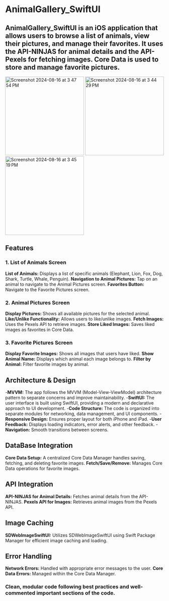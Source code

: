 # AnimalGallery_SwiftUI
## AnimalGallery_SwiftUI is an iOS application that allows users to browse a list of animals, view their pictures, and manage their favorites. It uses the API-NINJAS for animal details and the API-Pexels for fetching images. Core Data is used to store and manage favorite pictures.

<img width="250" alt="Screenshot 2024-08-16 at 3 47 54 PM" src="https://github.com/user-attachments/assets/8c2d40ff-cdb2-4227-b771-068d86cb4c11">
<img width="250" alt="Screenshot 2024-08-16 at 3 44 29 PM" src="https://github.com/user-attachments/assets/88a14fc4-73cd-4fe4-8729-664b643c5b0f">
<img width="250" alt="Screenshot 2024-08-16 at 3 45 19 PM" src="https://github.com/user-attachments/assets/f48fd3df-0e9c-43ea-8d66-82281b91cdfa">

## Features
### 1. List of Animals Screen
**List of Animals:** Displays a list of specific animals (Elephant, Lion, Fox, Dog, Shark, Turtle, Whale, Penguin).
**Navigation to Animal Pictures:** Tap on an animal to navigate to the Animal Pictures screen.
**Favorites Button:** Navigate to the Favorite Pictures screen.

### 2. Animal Pictures Screen
**Display Pictures:** Shows all available pictures for the selected animal.
**Like/Unlike Functionality:** Allows users to like/unlike images.
**Fetch Images:** Uses the Pexels API to retrieve images.
**Store Liked Images:** Saves liked images as favorites in Core Data.

### 3. Favorite Pictures Screen
**Display Favorite Images:** Shows all images that users have liked.
**Show Animal Name:** Displays which animal each image belongs to.
**Filter by Animal:** Filter favorite images by animal.


## Architecture & Design
-**MVVM:** The app follows the MVVM (Model-View-ViewModel) architecture pattern to separate concerns and improve maintainability.
-**SwiftUI:** The user interface is built using SwiftUI, providing a modern and declarative approach to UI development.
-**Code Structure:** The code is organized into separate modules for networking, data management, and UI components.
-**Responsive Design:** Ensures proper layout for both iPhone and iPad.
-**User Feedback:** Displays loading indicators, error alerts, and other feedback.
-**Navigation:** Smooth transitions between screens.

## DataBase Integration
**Core Data Setup:** A centralized Core Data Manager handles saving, fetching, and deleting favorite images.
**Fetch/Save/Remove:** Manages Core Data operations for favorite images.

## API Integration
**API-NINJAS for Animal Details:** Fetches animal details from the API-NINJAS.
**Pexels API for Images:** Retrieves animal images from the Pexels API.

## Image Caching
**SDWebImageSwiftUI:** Utilizes SDWebImageSwiftUI using Swift Package Manager for efficient image caching and loading.

## Error Handling
**Network Errors:** Handled with appropriate error messages to the user.
**Core Data Errors:** Managed within the Core Data Manager.

### Clean, modular code following best practices and well-commented important sections of the code.
